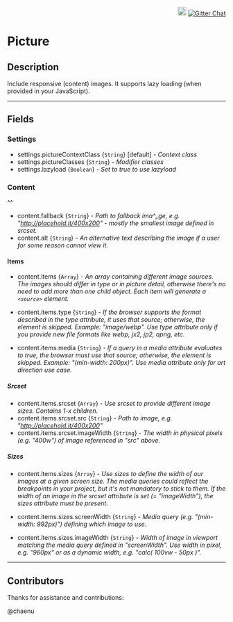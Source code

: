 <p align="right">
    <a href="https://badge.fury.io/bo/veams-component-picture"><img src="https://badge.fury.io/bo/veams-component-picture.svg" alt="Bower version" height="20"></a>
    <a href="https://gitter.im/Sebastian-Fitzner/Veams?utm_source=badge&utm_medium=badge&utm_campaign=pr-badge"><img src="https://badges.gitter.im/Sebastian-Fitzner/Veams.svg" alt="Gitter Chat" /></a>
</p>

# Picture

## Description

Include responsive (content) images. It supports lazy loading (when provided in your JavaScript).

-------

## Fields

### Settings
- settings.pictureContextClass {`String`} [default] - _Context class_
- settings.pictureClasses {`String`} - _Modifier classes_
- settings.lazyload {`Boolean`} - _Set to true to use lazyload_

### Content
^^
- content.fallback {`String`} - _Path to fallback ima^„ge, e.g. "http://placehold.it/400x200" - mostly the smallest image defined in srcset._
- content.alt {`String`} - _An alternative text describing the image if a user for some reason cannot view it._

#### Items

- content.items {`Array`} - _An array containing different image sources. 
The images should differ in type or in picture detail, otherwise there's no need to add more than one child object. Each item will generate a `<source>` element._

- content.items.type {`String`} - _If the browser supports the format described in the type attribute, it uses that source; otherwise, the <source> element is skipped. 
Example: "image/webp". Use type attribute only if you provide new file formats like webp, jx2, jp2, apng, etc._

- content.items.media {`String`} - _If a query in a media attribute evaluates to true, the browser must use that source; otherwise, the <source> element is skipped. 
 Example: "(min-width: 200px)". Use media attribute only for art direction use case._

##### Srcset 

- content.items.srcset {`Array`} - _Use srcset to provide different image sizes. Contains 1-x children._
- content.items.srcset.src {`String`} - _Path to image, e.g. "http://placehold.it/400x200"_
- content.items.srcset.imageWidth {`String`} - _The width in physical pixels (e.g. "400w") of image referenced in "src" above._

##### Sizes 

- content.items.sizes {`Array`} - _Use sizes to define the width of our images at a given screen size.
The media queries could reflect the breakpoints in your project, but it's not mandatory to stick to them. If the width of an image in the srcset attribute is set (= "imageWidth"), the sizes attribute must be present._

- content.items.sizes.screenWidth {`String`} - _Media query (e.g. "(min-width: 992px)") defining which image to use._
- content.items.sizes.imageWidth {`String`} - _Width of image in viewport matching the media query defined in "screenWidth". Use width in pixel, e.g. "960px" or as a dynamic width, e.g. "calc( 100vw - 50px )"._

---------

## Contributors

Thanks for assistance and contributions: 

@chaenu